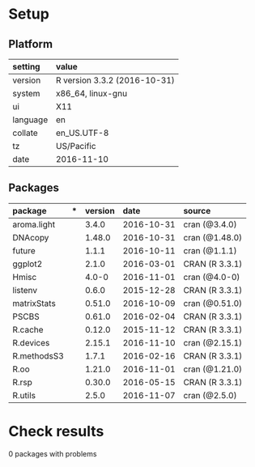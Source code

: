 # Setup

## Platform

|setting  |value                        |
|:--------|:----------------------------|
|version  |R version 3.3.2 (2016-10-31) |
|system   |x86_64, linux-gnu            |
|ui       |X11                          |
|language |en                           |
|collate  |en_US.UTF-8                  |
|tz       |US/Pacific                   |
|date     |2016-11-10                   |

## Packages

|package     |*  |version |date       |source         |
|:-----------|:--|:-------|:----------|:--------------|
|aroma.light |   |3.4.0   |2016-10-31 |cran (@3.4.0)  |
|DNAcopy     |   |1.48.0  |2016-10-31 |cran (@1.48.0) |
|future      |   |1.1.1   |2016-10-11 |cran (@1.1.1)  |
|ggplot2     |   |2.1.0   |2016-03-01 |CRAN (R 3.3.1) |
|Hmisc       |   |4.0-0   |2016-11-01 |cran (@4.0-0)  |
|listenv     |   |0.6.0   |2015-12-28 |CRAN (R 3.3.1) |
|matrixStats |   |0.51.0  |2016-10-09 |cran (@0.51.0) |
|PSCBS       |   |0.61.0  |2016-02-04 |CRAN (R 3.3.1) |
|R.cache     |   |0.12.0  |2015-11-12 |CRAN (R 3.3.1) |
|R.devices   |   |2.15.1  |2016-11-10 |cran (@2.15.1) |
|R.methodsS3 |   |1.7.1   |2016-02-16 |CRAN (R 3.3.1) |
|R.oo        |   |1.21.0  |2016-11-01 |cran (@1.21.0) |
|R.rsp       |   |0.30.0  |2016-05-15 |CRAN (R 3.3.1) |
|R.utils     |   |2.5.0   |2016-11-07 |cran (@2.5.0)  |

# Check results

0 packages with problems




